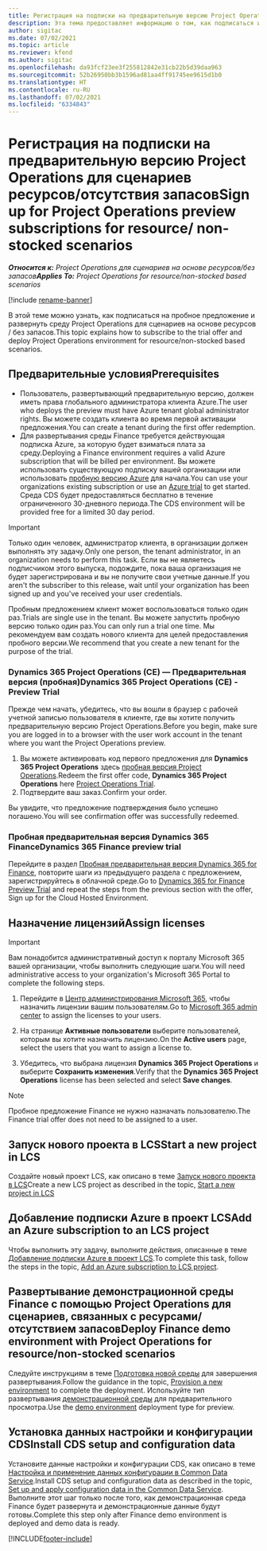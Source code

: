 ```yaml
---
title: Регистрация на подписки на предварительную версию Project Operations для сценариев ресурсов/отсутствия запасов
description: Эта тема предоставляет информацию о том, как подписаться и развернуть roject Operations для сценариев на основе ресурсов/отсутствия запасов.
author: sigitac
ms.date: 07/02/2021
ms.topic: article
ms.reviewer: kfend
ms.author: sigitac
ms.openlocfilehash: da93fcf23ee3f255812842e31cb22b5d39daa963
ms.sourcegitcommit: 52b26950bb3b1596ad81aa4ff91745ee9615d1b0
ms.translationtype: HT
ms.contentlocale: ru-RU
ms.lasthandoff: 07/02/2021
ms.locfileid: "6334843"
---
```

# <a name="sign-up-for-project-operations-preview-subscriptions-for-resource-non-stocked-scenarios"></a><span data-ttu-id="6681f-103">Регистрация на подписки на предварительную версию Project Operations для сценариев ресурсов/отсутствия запасов</span><span class="sxs-lookup"><span data-stu-id="6681f-103">Sign up for Project Operations preview subscriptions for resource/ non-stocked scenarios</span></span>

<span data-ttu-id="6681f-104">_**Относится к:** Project Operations для сценариев на основе ресурсов/без запасов_</span><span class="sxs-lookup"><span data-stu-id="6681f-104">_**Applies To:** Project Operations for resource/non-stocked based scenarios_</span></span>

[!include [rename-banner](~/includes/cc-data-platform-banner.md)]

<span data-ttu-id="6681f-105">В этой теме можно узнать, как подписаться на пробное предложение и развернуть среду Project Operations для сценариев на основе ресурсов / без запасов.</span><span class="sxs-lookup"><span data-stu-id="6681f-105">This topic explains how to subscribe to the trial offer and deploy Project Operations environment for resource/non-stocked based scenarios.</span></span>

## <a name="prerequisites"></a><span data-ttu-id="6681f-106">Предварительные условия</span><span class="sxs-lookup"><span data-stu-id="6681f-106">Prerequisites</span></span>
- <span data-ttu-id="6681f-107">Пользователь, развертывающий предварительную версию, должен иметь права глобального администратора клиента Azure.</span><span class="sxs-lookup"><span data-stu-id="6681f-107">The user who deploys the preview must have Azure tenant global administrator rights.</span></span> <span data-ttu-id="6681f-108">Вы можете создать клиента во время первой активации предложения.</span><span class="sxs-lookup"><span data-stu-id="6681f-108">You can create a tenant during the first offer redemption.</span></span> 
- <span data-ttu-id="6681f-109">Для развертывания среды Finance требуется действующая подписка Azure, за которую будет взиматься плата за среду.</span><span class="sxs-lookup"><span data-stu-id="6681f-109">Deploying a Finance environment requires a valid Azure subscription that will be billed per environment.</span></span> <span data-ttu-id="6681f-110">Вы можете использовать существующую подписку вашей организации или использовать [пробную версию Azure](https://azure.microsoft.com/en-us/free/) для начала.</span><span class="sxs-lookup"><span data-stu-id="6681f-110">You can use your organizations existing subscription or use an [Azure trial](https://azure.microsoft.com/en-us/free/) to get started.</span></span> <span data-ttu-id="6681f-111">Среда CDS будет предоставляться бесплатно в течение ограниченного 30-дневного периода.</span><span class="sxs-lookup"><span data-stu-id="6681f-111">The CDS environment will be provided free for a limited 30 day period.</span></span>

> [!IMPORTANT]
> <span data-ttu-id="6681f-112">Только один человек, администратор клиента, в организации должен выполнять эту задачу.</span><span class="sxs-lookup"><span data-stu-id="6681f-112">Only one person, the tenant administrator, in an organization needs to perform this task.</span></span> <span data-ttu-id="6681f-113">Если вы не являетесь подписчиком этого выпуска, подождите, пока ваша организация не будет зарегистрирована и вы не получите свои учетные данные.</span><span class="sxs-lookup"><span data-stu-id="6681f-113">If you aren't the subscriber to this release, wait until your organization has been signed up and you've received your user credentials.</span></span>
> 
> <span data-ttu-id="6681f-114">Пробным предложением клиент может воспользоваться только один раз.</span><span class="sxs-lookup"><span data-stu-id="6681f-114">Trials are single use in the tenant.</span></span> <span data-ttu-id="6681f-115">Вы можете запустить пробную версию только один раз.</span><span class="sxs-lookup"><span data-stu-id="6681f-115">You can only run a trial one time.</span></span> <span data-ttu-id="6681f-116">Мы рекомендуем вам создать нового клиента для целей предоставления пробного версии.</span><span class="sxs-lookup"><span data-stu-id="6681f-116">We recommend that you create a new tenant for the purpose of the trial.</span></span>


### <a name="dynamics-365-project-operations-ce---preview-trial"></a><span data-ttu-id="6681f-117">Dynamics 365 Project Operations (CE) — Предварительная версия (пробная)</span><span class="sxs-lookup"><span data-stu-id="6681f-117">Dynamics 365 Project Operations (CE) - Preview Trial</span></span> 

<span data-ttu-id="6681f-118">Прежде чем начать, убедитесь, что вы вошли в браузер с рабочей учетной записью пользователя в клиенте, где вы хотите получить предварительную версию Project Operations.</span><span class="sxs-lookup"><span data-stu-id="6681f-118">Before you begin, make sure you are logged in to a browser with the user work account in the tenant where you want the Project Operations preview.</span></span>

1. <span data-ttu-id="6681f-119">Вы можете активировать код первого предложения для **Dynamics 365 Project Operations** здесь [пробная версия Project Operations](https://aka.ms/try-po).</span><span class="sxs-lookup"><span data-stu-id="6681f-119">Redeem the first offer code, **Dynamics 365 Project Operations** here [Project Operations Trial](https://aka.ms/try-po).</span></span>
2. <span data-ttu-id="6681f-120">Подтвердите ваш заказ.</span><span class="sxs-lookup"><span data-stu-id="6681f-120">Confirm your order.</span></span>

  <span data-ttu-id="6681f-121">Вы увидите, что предложение подтверждения было успешно погашено.</span><span class="sxs-lookup"><span data-stu-id="6681f-121">You will see confirmation offer was successfully redeemed.</span></span>

### <a name="dynamics-365-finance-preview-trial"></a><span data-ttu-id="6681f-122">Пробная предварительная версия Dynamics 365 Finance</span><span class="sxs-lookup"><span data-stu-id="6681f-122">Dynamics 365 Finance preview trial</span></span>

<span data-ttu-id="6681f-123">Перейдите в раздел [Пробная предварительная версия Dynamics 365 for Finance](https://aka.ms/trypoche), повторите шаги из предыдущего раздела с предложением, зарегистрируйтесь в облачной среде.</span><span class="sxs-lookup"><span data-stu-id="6681f-123">Go to [Dynamics 365 for Finance Preview Trial](https://aka.ms/trypoche) and repeat the steps from the previous section with the offer, Sign up for the Cloud Hosted Environment.</span></span>  

## <a name="assign-licenses"></a><span data-ttu-id="6681f-124">Назначение лицензий</span><span class="sxs-lookup"><span data-stu-id="6681f-124">Assign licenses</span></span>

> [!IMPORTANT]
> <span data-ttu-id="6681f-125">Вам понадобится административный доступ к порталу Microsoft 365 вашей организации, чтобы выполнить следующие шаги.</span><span class="sxs-lookup"><span data-stu-id="6681f-125">You will need administrative access to your organization's Microsoft 365 Portal to complete the following steps.</span></span>

1. <span data-ttu-id="6681f-126">Перейдите в [Центр администрирования Microsoft 365](https://portal.office.com/), чтобы назначить лицензии вашим пользователям.</span><span class="sxs-lookup"><span data-stu-id="6681f-126">Go to [Microsoft 365 admin center](https://portal.office.com/) to assign the licenses to your users.</span></span>

2. <span data-ttu-id="6681f-127">На странице **Активные пользователи** выберите пользователей, которым вы хотите назначить лицензию.</span><span class="sxs-lookup"><span data-stu-id="6681f-127">On the **Active users** page, select the users that you want to assign a license to.</span></span>

3. <span data-ttu-id="6681f-128">Убедитесь, что выбрана лицензия **Dynamics 365 Project Operations** и выберите **Сохранить изменения**.</span><span class="sxs-lookup"><span data-stu-id="6681f-128">Verify that the **Dynamics 365 Project Operations** license has been selected and select **Save changes**.</span></span>

> [!NOTE]
> <span data-ttu-id="6681f-129">Пробное предложение Finance не нужно назначать пользователю.</span><span class="sxs-lookup"><span data-stu-id="6681f-129">The Finance trial offer does not need to be assigned to a user.</span></span>

## <a name="start-a-new-project-in-lcs"></a><span data-ttu-id="6681f-130">Запуск нового проекта в LCS</span><span class="sxs-lookup"><span data-stu-id="6681f-130">Start a new project in LCS</span></span>

<span data-ttu-id="6681f-131">Создайте новый проект LCS, как описано в теме [Запуск нового проекта в LCS](create-lcs-project.md)</span><span class="sxs-lookup"><span data-stu-id="6681f-131">Create a new LCS project as described in the topic, [Start a new project in LCS](create-lcs-project.md)</span></span>

## <a name="add-an-azure-subscription-to-an-lcs-project"></a><span data-ttu-id="6681f-132">Добавление подписки Azure в проект LCS</span><span class="sxs-lookup"><span data-stu-id="6681f-132">Add an Azure subscription to an LCS project</span></span>

<span data-ttu-id="6681f-133">Чтобы выполнить эту задачу, выполните действия, описанные в теме [Добавление подписки Azure в проект LCS](resource-add-azure-subscription-lcs-project.md).</span><span class="sxs-lookup"><span data-stu-id="6681f-133">To complete this task, follow the steps in the topic, [Add an Azure subscription to LCS project](resource-add-azure-subscription-lcs-project.md).</span></span>

## <a name="deploy-finance-demo-environment-with-project-operations-for-resourcenon-stocked-scenarios"></a><span data-ttu-id="6681f-134">Развертывание демонстрационной среды Finance с помощью Project Operations для сценариев, связанных с ресурсами/отсутствием запасов</span><span class="sxs-lookup"><span data-stu-id="6681f-134">Deploy Finance demo environment with Project Operations for resource/non-stocked scenarios</span></span>

<span data-ttu-id="6681f-135">Следуйте инструкциям в теме [Подготовка новой среды](resource-provision-new-environment.md) для завершения развертывания.</span><span class="sxs-lookup"><span data-stu-id="6681f-135">Follow the guidance in the topic, [Provision a new environment](resource-provision-new-environment.md) to complete the deployment.</span></span> <span data-ttu-id="6681f-136">Используйте тип развертывания [демонстрационной среды](/dynamics365/fin-ops-core/dev-itpro/deployment/deploy-demo-environment) для предварительного просмотра.</span><span class="sxs-lookup"><span data-stu-id="6681f-136">Use the [demo environment](/dynamics365/fin-ops-core/dev-itpro/deployment/deploy-demo-environment) deployment type for preview.</span></span> 

## <a name="install-cds-setup-and-configuration-data"></a><span data-ttu-id="6681f-137">Установка данных настройки и конфигурации CDS</span><span class="sxs-lookup"><span data-stu-id="6681f-137">Install CDS setup and configuration data</span></span>

<span data-ttu-id="6681f-138">Установите данные настройки и конфигурации CDS, как описано в теме [Настройка и применение данных конфигурации в Common Data Service](resource-apply-pro-setup-config-data.md).</span><span class="sxs-lookup"><span data-stu-id="6681f-138">Install CDS setup and configuration data as described in the topic, [Set up and apply configuration data in the Common Data Service](resource-apply-pro-setup-config-data.md).</span></span>
<span data-ttu-id="6681f-139">Выполните этот шаг только после того, как демонстрационная среда Finance будет развернута и демонстрационные данные будут готовы.</span><span class="sxs-lookup"><span data-stu-id="6681f-139">Complete this step only after Finance demo environment is deployed and demo data is ready.</span></span>


[!INCLUDE[footer-include](../includes/footer-banner.md)]
